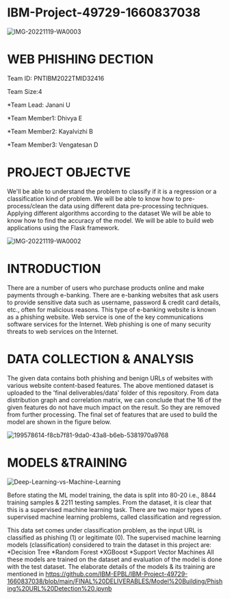 # IBM-Project-49729-1660837038 
![IMG-20221119-WA0003](https://user-images.githubusercontent.com/113712038/202849135-da9e209b-ab59-40e4-a2b9-e20e4d9f9af8.jpg)


# WEB PHISHING DECTION 
Team ID: PNTIBM2022TMID32416

 Team Size:4
 
 *Team Lead: Janani U
 
 *Team Member1: Dhivya E
 
 *Team Member2: Kayalvizhi B
 
 *Team Member3: Vengatesan D

# PROJECT OBJECTVE
We'll be able to understand the problem to classify if it is a regression or a classification kind of problem. We will be able to know how to pre-process/clean the data using different data pre-processing techniques. Applying different algorithms according to the dataset We will be able to know how to find the accuracy of the model. We will be able to build web applications using the Flask framework.


 ![IMG-20221119-WA0002](https://user-images.githubusercontent.com/113712038/202849007-618447e2-ed74-4eac-896d-5bb48224b642.jpg)
 
# INTRODUCTION
There are a number of users who purchase products online and make payments through e-banking. There are e-banking websites that ask users to provide sensitive data such as username, password & credit card details, etc., often for malicious reasons. This type of e-banking website is known as a phishing website. Web service is one of the key communications software services for the Internet. Web phishing is one of many security threats to web services on the Internet.


# DATA COLLECTION & ANALYSIS
The given data contains both phishing and benign URLs of websites with various website content-based features. The above mentioned dataset is uploaded to the 'final deliverables/data' folder of this repository. From data distribution graph and correlation matrix, we can conclude that the 16 of the given features do not have much impact on the result. So they are removed from further processing. The final set of features that are used to build the model are shown in the figure below.

![199578614-f8cb7f81-9da0-43a8-b6eb-5381970a9768](https://user-images.githubusercontent.com/113712038/202847292-7f4cf056-f412-4d2d-8f50-91a2d40b9517.png)

# MODELS &TRAINING

![Deep-Learning-vs-Machine-Learning](https://user-images.githubusercontent.com/113712038/202849805-720a7a20-7ef9-4de0-b6e9-7198d80cf1ca.jpg)

Before stating the ML model training, the data is split into 80-20 i.e., 8844 training samples & 2211 testing samples. From the dataset, it is clear that this is a supervised machine learning task. There are two major types of supervised machine learning problems, called classification and regression.

This data set comes under classification problem, as the input URL is classified as phishing (1) or legitimate (0). The supervised machine learning models (classification) considered to train the dataset in this project are:
        *Decision Tree 
        *Random Forest 
        *XGBoost
        *Support Vector Machines
        All these models are trained on the dataset and evaluation of the model is done with the test dataset. The elaborate details of the models & its training are              mentioned in  https://github.com/IBM-EPBL/IBM-Project-49729-1660837038/blob/main/FINAL%20DELIVERABLES/Model%20Building/Phishing%20URL%20Detection%20.ipynb
                



